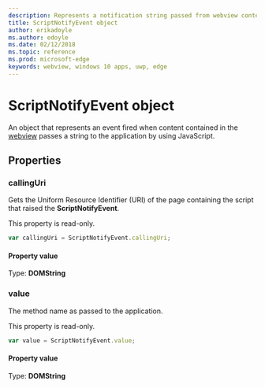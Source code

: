 ```yaml
---
description: Represents a notification string passed from webview content to the application
title: ScriptNotifyEvent object
author: erikadoyle
ms.author: edoyle
ms.date: 02/12/2018
ms.topic: reference
ms.prod: microsoft-edge
keywords: webview, windows 10 apps, uwp, edge
---
```


# ScriptNotifyEvent object

An object that represents an event fired when content contained in the [webview](../webview.md) passes a string to the application by using JavaScript.

## Properties
    
### callingUri

Gets the Uniform Resource Identifier (URI) of the page containing the script that raised the **ScriptNotifyEvent**.

This property is read-only.

```js
var callingUri = ScriptNotifyEvent.callingUri;
```

#### Property value
Type: **DOMString**

### value

The method name as passed to the application.

This property is read-only.

```js
var value = ScriptNotifyEvent.value;
```

#### Property value
Type: **DOMString**